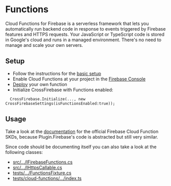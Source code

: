# Functions

Cloud Functions for Firebase is a serverless framework that lets you automatically run backend code in response to events triggered by Firebase features and HTTPS requests. Your JavaScript or TypeScript code is stored in Google's cloud and runs in a managed environment. There's no need to manage and scale your own servers.

## Setup

- Follow the instructions for the [basic setup](https://github.com/TobiasBuchholz/Plugin.Firebase/blob/master/README.md#basic-setup)
- Enable Cloud Functions at your project in the [Firebase Console](https://console.firebase.google.com/)
- [Deploy](https://firebase.google.com/docs/functions/get-started?hl=en) your own function
- Initialize CrossFirebase with Functions enabled:

```
  CrossFirebase.Initialize(..., new CrossFirebaseSettings(isFunctionsEnabled:true));
```

## Usage

Take a look at the [documentation](https://firebase.google.com/docs/functions/callable?hl=en#call_the_function) for the official Firebase Cloud Function SKDs, because Plugin.Firebase's code is abstracted but still very similar.

Since code should be documenting itself you can also take a look at the following classes:
- [src/.../IFirebaseFunctions.cs](https://github.com/TobiasBuchholz/Plugin.Firebase/blob/master/src/Shared/Functions/IFirebaseFunctions.cs)
- [src/.../IHttpsCallable.cs](https://github.com/TobiasBuchholz/Plugin.Firebase/blob/master/src/Shared/Functions/IHttpsCallable.cs)
- [tests/.../FunctionsFixture.cs](https://github.com/TobiasBuchholz/Plugin.Firebase/blob/master/tests/Plugin.Firebase.IntegrationTests/Functions/FunctionsFixture.cs)
- [tests/cloud-functions/.../index.ts](https://github.com/TobiasBuchholz/Plugin.Firebase/blob/master/tests/cloud-functions/functions/src/index.ts)
